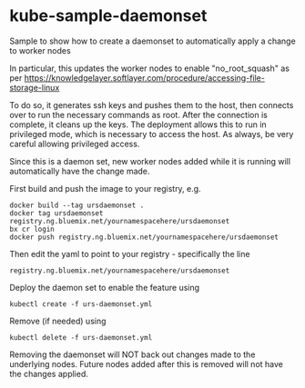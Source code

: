 # kube-sample-daemonset
Sample to show how to create a daemonset to automatically apply a change to worker nodes

In particular, this updates the worker nodes to enable "no_root_squash" as per https://knowledgelayer.softlayer.com/procedure/accessing-file-storage-linux

To do so, it generates ssh keys and pushes them to the host, then connects over to run the necessary commands as root. After the connection is complete, it cleans up the keys.
The deployment allows this to run in privileged mode, which is necessary to access the host. As always, be very careful allowing privileged access.

Since this is a daemon set, new worker nodes added while it is running will automatically have the change made.

First build and push the image to your registry, e.g.

```
docker build --tag ursdaemonset .
docker tag ursdaemonset registry.ng.bluemix.net/yournamespacehere/ursdaemonset
bx cr login
docker push registry.ng.bluemix.net/yournamespacehere/ursdaemonset
```

Then edit the yaml to point to your registry - specifically the line 

```
registry.ng.bluemix.net/yournamespacehere/ursdaemonset
```

Deploy the daemon set to enable the feature using

```
kubectl create -f urs-daemonset.yml
```

Remove (if needed) using

```
kubectl delete -f urs-daemonset.yml
```

Removing the daemonset will NOT back out changes made to the underlying nodes.
Future nodes added after this is removed will not have the changes applied.


